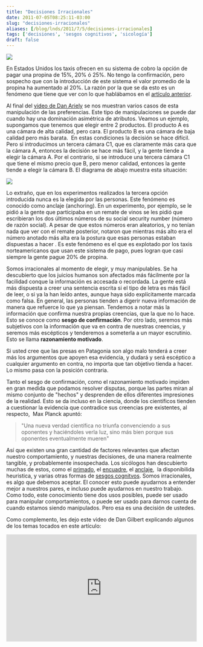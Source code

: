 ```yaml
---
title: "Decisiones Irracionales"
date: 2011-07-05T08:25:11-03:00
slug: "decisiones-irracionales"
aliases: [/blog/lnds/2011/7/5/decisiones-irracionales]
tags: ['decisiones', 'sesgos cognitivos', 'sicología']
draft: false
---
```

![](/images/2011/07/taxi-tip1.jpg)

En Estados Unidos los taxis ofrecen en su sistema de cobro la opción de
pagar una propina de 15%, 20% ó 25%. No tengo la confirmación, pero
sospecho que con la introducción de este sistema el valor promedio de la
propina ha aumentado al 20%. La razón por la que se da esto es un
fenómeno que tiene que ver con lo que hablábamos en el [artículo anterior](/blog/2011/06/29/valores-por-defecto).

Al final del [video de Dan Ariely](https://www.ted.com/talks/lang/eng/dan_ariely_asks_are_we_in_control_of_our_own_decisions.html) se
nos muestran varios casos de esta manipulación de las preferencias. Este
tipo de manipulaciones se puede dar cuando hay una dominación asimétrica
de atributos. Veamos un ejemplo, supongamos que tenemos que elegir entre
2 productos. El producto A es una cámara de alta calidad, pero cara. El
producto B es una cámara de baja calidad pero más barata.  En estas
condiciones la decisión se hace difícil. Pero si introducimos un tercera
cámara C1, que es claramente más cara que la cámara A, entonces la
decisión se hace más fácil, y la gente tiende a elegir la cámara A. Por
el contrario, si se introduce una tercera cámara C1 que tiene el mismo
precio que B, pero menor calidad, entonces la gente tiende a elegir la
cámara B. El diagrama de abajo muestra esta situación:

![](/images/2011/07/asimetria-atributos1.png)

Lo extraño, que en los experimentos realizados la tercera opción
introducida nunca es la elegida por las personas. Este fenómeno es
conocido como anclaje (anchoring). En un experimento, por ejemplo, se le
pidió a la gente que participaba en un remate de vinos se les pidió que
escribieran los dos últimos números de su social security number (número
de razón social). A pesar de que estos números eran aleatorios, y no
tenían nada que ver con el remate posterior, notaron que mientras más
alto era el número anotado más alta era la postura que esas personas
estaban dispuestas a hacer . Es este fenómeno es el que es explotado por
los taxis norteamericanos que usan este sistema de pago, pues logran que
casi siempre la gente pague 20% de propina.

Somos irracionales al momento de elegir, y muy manipulables. Se ha
descubierto que los juicios humanos son afectados más fácilmente por la
facilidad conque la información es accesada o recordada. La gente está
más dispuesta a creer una sentencia escrita si el tipo de letra es más
fácil de leer, o si ya la han leído antes, aunque haya sido
explícitamente marcada como falsa. En general, las personas tienden a
digerir nueva información de manera que refuerce lo que ya piensan.
Tendemos a notar más la información que confirma nuestra propias
creencias, que la que no lo hace. Esto se conoce como **sesgo de
confirmación**. Por otro lado, seremos más subjetivos con la información
que va en contra de nuestras creencias, y seremos más escépticos y
tenderemos a someterla a un mayor escrutinio. Esto se llama
**razonamiento motivado**.

Si usted cree que las presas en Patagonia son algo malo tenderá a creer
más los argumentos que apoyen esa evidencia, y dudará y será escéptico a
cualquier argumento en contra, no importa que tan objetivo tienda a
hacer. Lo mismo pasa con la posición contraria.

Tanto el sesgo de confirmación, como el razonamiento motivado impiden en
gran medida que podamos resolver disputas, porque las partes miran al
mismo conjunto de "hechos" y desprenden de ellos diferentes
impresiones de la realidad. Esto se da incluso en la ciencia, donde los
científicos tienden a cuestionar la evidencia que contradice sus
creencias pre existentes, al respecto,  Max Planck apuntó:

> "Una nueva verdad científica no triunfa convenciendo a sus
> oponentes y haciéndoles verla luz, sino más bien porque sus
> oponentes eventualmente mueren"

Así que existen una gran cantidad de factores relevantes que afectan
nuestro comportamiento, y nuestras decisiones, de una manera realmente
tangible, y probablemente insospechada. Los sicólogos han descubierto
muchas de estos, como el
[primado](https://es.wikipedia.org/wiki/Primado_(psicolog%C3%ADa)), el
[encuadre](https://es.wikipedia.org/wiki/Encuadre_(ciencias_sociales)),
el [anclaje](https://es.wikipedia.org/wiki/Anclaje),  la disponibilida
heuristica, y varias otras formas de [sesgos
cognitvos](https://es.wikipedia.org/wiki/Sesgo_cognitivo). Somos
irracionales, es algo que debemos aceptar. El conocer esto puede
ayudarnos a entender mejor a nuestros pares, e incluso puede ayudarnos
en nuestro trabajo. Como todo, este conocimiento tiene dos usos
posibles, puede ser usado para manipular comportamientos, o puede ser
usado para darnos cuenta de cuando estamos siendo manipulados. Pero esa
es una decisión de ustedes.

Como complemento, les dejo este video de Dan Gilbert explicando algunos
de los temas tocados en este artículo:

<div style="max-width:854px"><div style="position:relative;height:0;padding-bottom:56.25%"><iframe src="https://embed.ted.com/talks/dan_gilbert_why_we_make_bad_decisions" width="854" height="480" style="position:absolute;left:0;top:0;width:100%;height:100%" frameborder="0" scrolling="no" allowfullscreen></iframe></div></div>
